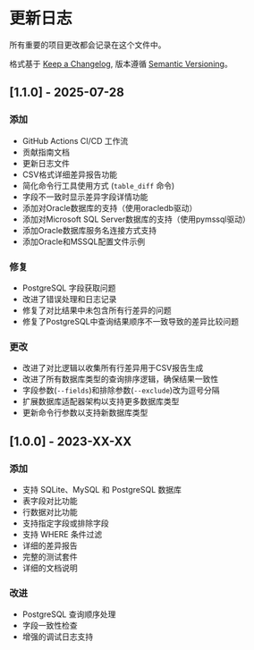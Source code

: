 # 更新日志

所有重要的项目更改都会记录在这个文件中。

格式基于 [Keep a Changelog](https://keepachangelog.com/en/1.0.0/),
版本遵循 [Semantic Versioning](https://semver.org/spec/v2.0.0.html)。

## [1.1.0] - 2025-07-28

### 添加
- GitHub Actions CI/CD 工作流
- 贡献指南文档
- 更新日志文件
- CSV格式详细差异报告功能
- 简化命令行工具使用方式 (`table_diff` 命令)
- 字段不一致时显示差异字段详情功能
- 添加对Oracle数据库的支持（使用oracledb驱动）
- 添加对Microsoft SQL Server数据库的支持（使用pymssql驱动）
- 添加Oracle数据库服务名连接方式支持
- 添加Oracle和MSSQL配置文件示例

### 修复
- PostgreSQL 字段获取问题
- 改进了错误处理和日志记录
- 修复了对比结果中未包含所有行差异的问题
- 修复了PostgreSQL中查询结果顺序不一致导致的差异比较问题

### 更改
- 改进了对比逻辑以收集所有行差异用于CSV报告生成
- 改进了所有数据库类型的查询排序逻辑，确保结果一致性
- 字段参数(`--fields`)和排除参数(`--exclude`)改为逗号分隔
- 扩展数据库适配器架构以支持更多数据库类型
- 更新命令行参数以支持新数据库类型

## [1.0.0] - 2023-XX-XX

### 添加
- 支持 SQLite、MySQL 和 PostgreSQL 数据库
- 表字段对比功能
- 行数据对比功能
- 支持指定字段或排除字段
- 支持 WHERE 条件过滤
- 详细的差异报告
- 完整的测试套件
- 详细的文档说明

### 改进
- PostgreSQL 查询顺序处理
- 字段一致性检查
- 增强的调试日志支持
